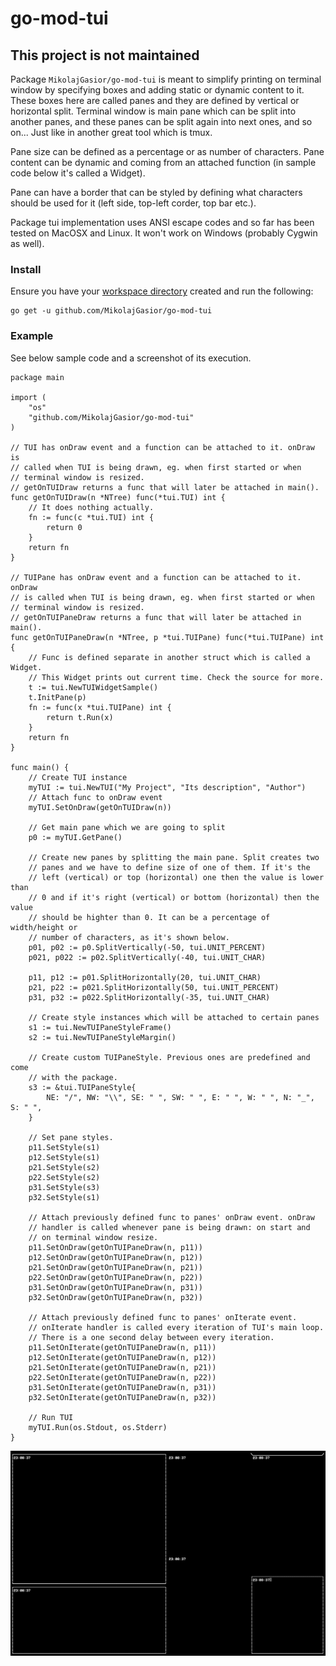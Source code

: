 # go-mod-tui

## This project is not maintained

Package `MikolajGasior/go-mod-tui` is meant to simplify printing on terminal window by
specifying boxes and adding static or dynamic content to it. These boxes here
are called panes and they are defined by vertical or horizontal split.
Terminal window is main pane which can be split into another panes, and these
panes can be split again into next ones, and so on... Just like in another
great tool which is tmux.

Pane size can be defined as a percentage or as number of characters. Pane
content can be dynamic and coming from an attached function (in sample code
below it's called a Widget).

Pane can have a border that can be styled by defining what characters should be
used for it (left side, top-left corder, top bar etc.).

Package tui implementation uses ANSI escape codes and so far has been tested on
MacOSX and Linux. It won't work on Windows (probably Cygwin as well).

### Install

Ensure you have your
[workspace directory](https://golang.org/doc/code.html#Workspaces) created and
run the following:

```
go get -u github.com/MikolajGasior/go-mod-tui
```

### Example

See below sample code and a screenshot of its execution.

```
package main

import (
    "os"
    "github.com/MikolajGasior/go-mod-tui"
)

// TUI has onDraw event and a function can be attached to it. onDraw is
// called when TUI is being drawn, eg. when first started or when
// terminal window is resized.
// getOnTUIDraw returns a func that will later be attached in main().
func getOnTUIDraw(n *NTree) func(*tui.TUI) int {
    // It does nothing actually.
    fn := func(c *tui.TUI) int {
        return 0
    }
    return fn
}

// TUIPane has onDraw event and a function can be attached to it. onDraw
// is called when TUI is being drawn, eg. when first started or when
// terminal window is resized.
// getOnTUIPaneDraw returns a func that will later be attached in main().
func getOnTUIPaneDraw(n *NTree, p *tui.TUIPane) func(*tui.TUIPane) int {
    // Func is defined separate in another struct which is called a Widget.
    // This Widget prints out current time. Check the source for more.
    t := tui.NewTUIWidgetSample()
    t.InitPane(p)
    fn := func(x *tui.TUIPane) int {
        return t.Run(x)
    }
    return fn
}

func main() {
    // Create TUI instance
    myTUI := tui.NewTUI("My Project", "Its description", "Author")
    // Attach func to onDraw event
    myTUI.SetOnDraw(getOnTUIDraw(n))

    // Get main pane which we are going to split
    p0 := myTUI.GetPane()

    // Create new panes by splitting the main pane. Split creates two
    // panes and we have to define size of one of them. If it's the
    // left (vertical) or top (horizontal) one then the value is lower than
    // 0 and if it's right (vertical) or bottom (horizontal) then the value
    // should be highter than 0. It can be a percentage of width/height or
    // number of characters, as it's shown below.
    p01, p02 := p0.SplitVertically(-50, tui.UNIT_PERCENT)
    p021, p022 := p02.SplitVertically(-40, tui.UNIT_CHAR)

    p11, p12 := p01.SplitHorizontally(20, tui.UNIT_CHAR)
    p21, p22 := p021.SplitHorizontally(50, tui.UNIT_PERCENT)
    p31, p32 := p022.SplitHorizontally(-35, tui.UNIT_CHAR)

    // Create style instances which will be attached to certain panes
    s1 := tui.NewTUIPaneStyleFrame()
    s2 := tui.NewTUIPaneStyleMargin()

    // Create custom TUIPaneStyle. Previous ones are predefined and come
    // with the package.
    s3 := &tui.TUIPaneStyle{
        NE: "/", NW: "\\", SE: " ", SW: " ", E: " ", W: " ", N: "_", S: " ",
    }

    // Set pane styles.
    p11.SetStyle(s1)
    p12.SetStyle(s1)
    p21.SetStyle(s2)
    p22.SetStyle(s2)
    p31.SetStyle(s3)
    p32.SetStyle(s1)

    // Attach previously defined func to panes' onDraw event. onDraw
    // handler is called whenever pane is being drawn: on start and
    // on terminal window resize.
    p11.SetOnDraw(getOnTUIPaneDraw(n, p11))
    p12.SetOnDraw(getOnTUIPaneDraw(n, p12))
    p21.SetOnDraw(getOnTUIPaneDraw(n, p21))
    p22.SetOnDraw(getOnTUIPaneDraw(n, p22))
    p31.SetOnDraw(getOnTUIPaneDraw(n, p31))
    p32.SetOnDraw(getOnTUIPaneDraw(n, p32))

    // Attach previously defined func to panes' onIterate event.
    // onIterate handler is called every iteration of TUI's main loop.
    // There is a one second delay between every iteration.
    p11.SetOnIterate(getOnTUIPaneDraw(n, p11))
    p12.SetOnIterate(getOnTUIPaneDraw(n, p12))
    p21.SetOnIterate(getOnTUIPaneDraw(n, p21))
    p22.SetOnIterate(getOnTUIPaneDraw(n, p22))
    p31.SetOnIterate(getOnTUIPaneDraw(n, p31))
    p32.SetOnIterate(getOnTUIPaneDraw(n, p32))

    // Run TUI
    myTUI.Run(os.Stdout, os.Stderr)
}
```

![Example](screenshot.png)
